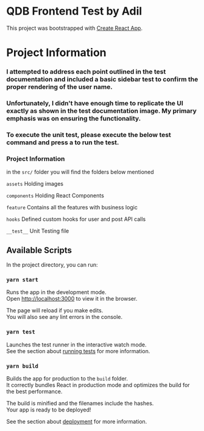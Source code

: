 # QDB Frontend Test by Adil

This project was bootstrapped with [Create React App](https://github.com/facebook/create-react-app).

# Project Information

### I attempted to address each point outlined in the test documentation and included a basic sidebar test to confirm the proper rendering of the user name. 

### Unfortunately, I didn't have enough time to replicate the UI exactly as shown in the test documentation image. My primary emphasis was on ensuring the functionality.

### To execute the unit test, please execute the below test command and press a to run the test.

### Project Information

in the `src/` folder you will find the folders below mentioned

`assets` Holding images

`components` Holding React Components

`feature` Contains all the features with business logic

`hooks` Defined custom hooks for user and post API calls

`__test__` Unit Testing file

## Available Scripts

In the project directory, you can run:

### `yarn start`

Runs the app in the development mode.\
Open [http://localhost:3000](http://localhost:3000) to view it in the browser.

The page will reload if you make edits.\
You will also see any lint errors in the console.

### `yarn test`

Launches the test runner in the interactive watch mode.\
See the section about [running tests](https://facebook.github.io/create-react-app/docs/running-tests) for more information.

### `yarn build`

Builds the app for production to the `build` folder.\
It correctly bundles React in production mode and optimizes the build for the best performance.

The build is minified and the filenames include the hashes.\
Your app is ready to be deployed!

See the section about [deployment](https://facebook.github.io/create-react-app/docs/deployment) for more information.
 

